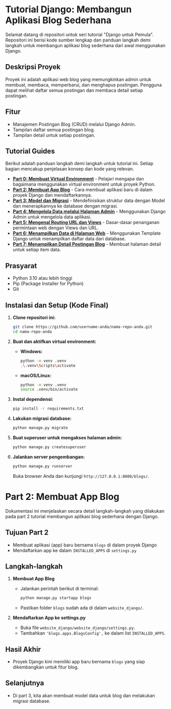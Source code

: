 # Tutorial Django: Membangun Aplikasi Blog Sederhana

Selamat datang di repositori untuk seri tutorial "Django untuk Pemula". Repositori ini berisi kode sumber lengkap dan panduan langkah demi langkah untuk membangun aplikasi blog sederhana dari awal menggunakan Django.

## Deskripsi Proyek

Proyek ini adalah aplikasi web blog yang memungkinkan admin untuk membuat, membaca, memperbarui, dan menghapus postingan. Pengguna dapat melihat daftar semua postingan dan membaca detail setiap postingan.

## Fitur

*   Manajemen Postingan Blog (CRUD) melalui Django Admin.
*   Tampilan daftar semua postingan blog.
*   Tampilan detail untuk setiap postingan.

## Tutorial Guides

Berikut adalah panduan langkah demi langkah untuk tutorial ini. Setiap bagian mencakup penjelasan konsep dan kode yang relevan.

*   [**Part 0: Membuat Virtual Environment**](./tutorial/00-virtual-environment.md) - Pelajari mengapa dan bagaimana menggunakan virtual environment untuk proyek Python.
*   [**Part 2: Membuat App Blog**](./tutorial/02-creating-an-app.md) - Cara membuat aplikasi baru di dalam proyek Django dan mendaftarkannya.
*   [**Part 3: Model dan Migrasi**](./tutorial/03-model-and-migrations.md) - Mendefinisikan struktur data dengan Model dan menerapkannya ke database dengan migrasi.
*   [**Part 4: Mengelola Data melalui Halaman Admin**](./tutorial/04-django-admin.md) - Menggunakan Django Admin untuk mengelola data aplikasi.
*   [**Part 5: Mengenal Routing URL dan Views**](./tutorial/05-urls-and-views.md) - Dasar-dasar penanganan permintaan web dengan Views dan URL.
*   [**Part 6: Menampilkan Data di Halaman Web**](./tutorial/06-list-view-and-templates.md) - Menggunakan Template Django untuk menampilkan daftar data dari database.
*   [**Part 7: Menampilkan Detail Postingan Blog**](./tutorial/07-detail-view.md) - Membuat halaman detail untuk setiap item data.

## Prasyarat

*   Python 3.10 atau lebih tinggi
*   Pip (Package Installer for Python)
*   Git

## Instalasi dan Setup (Kode Final)

1.  **Clone repositori ini:**
    ```bash
    git clone https://github.com/username-anda/nama-repo-anda.git
    cd nama-repo-anda
    ```

2.  **Buat dan aktifkan virtual environment:**
    *   **Windows:**
        ```bash
        python -m venv .venv
        .\.venv\Scripts\activate
        ```
    *   **macOS/Linux:**
        ```bash
        python -m venv .venv
        source .venv/bin/activate
        ```

3.  **Instal dependensi:**
    ```bash
    pip install -r requirements.txt
    ```

4.  **Lakukan migrasi database:**
    ```bash
    python manage.py migrate
    ```

5.  **Buat superuser untuk mengakses halaman admin:**
    ```bash
    python manage.py createsuperuser
    ```

6.  **Jalankan server pengembangan:**
    ```bash
    python manage.py runserver
    ```
    Buka browser Anda dan kunjungi `http://127.0.0.1:8000/blogs/`.


# Part 2: Membuat App Blog

Dokumentasi ini menjelaskan secara detail langkah-langkah yang dilakukan pada part 2 tutorial membangun aplikasi blog sederhana dengan Django.

## Tujuan Part 2
- Membuat aplikasi (app) baru bernama `blogs` di dalam proyek Django
- Mendaftarkan app ke dalam `INSTALLED_APPS` di `settings.py`

## Langkah-langkah

1. **Membuat App Blog**
     - Jalankan perintah berikut di terminal:
         ```bash
         python manage.py startapp blogs
         ```
     - Pastikan folder `blogs` sudah ada di dalam `website_django/`.

2. **Mendaftarkan App ke settings.py**
     - Buka file `website_django/website_django/settings.py`.
     - Tambahkan `'blogs.apps.BlogsConfig',` ke dalam list `INSTALLED_APPS`.

## Hasil Akhir
- Proyek Django kini memiliki app baru bernama `blogs` yang siap dikembangkan untuk fitur blog.

## Selanjutnya
- Di part 3, kita akan membuat model data untuk blog dan melakukan migrasi database.